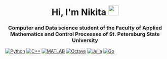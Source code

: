 <h1 align="center">Hi, I'm Nikita</a> 
<img src="https://github.com/blackcater/blackcater/raw/main/images/Hi.gif" height="32"/></h1>
<h3 align="center">Computer and Data science student of the Faculty of Applied Mathematics and Control Processes of St. Petersburg State University</h3>

[![Python](https://img.shields.io/badge/Python-3776AB?style=flat&logo=python&logoColor=white)](https://www.python.org/)
[![C++](https://img.shields.io/badge/C++-00599C?style=flat&logo=c%2B%2B&logoColor=white)](https://isocpp.org/)
[![MATLAB](https://img.shields.io/badge/MATLAB-E44D26?style=flat&logo=mathworks&logoColor=white)](https://www.mathworks.com/products/matlab.html)
[![Octave](https://img.shields.io/badge/Octave-0791D4?style=flat&logo=octave&logoColor=white)](https://www.gnu.org/software/octave/)
[![Julia](https://img.shields.io/badge/Julia-9558B2?style=flat&logo=julia&logoColor=white)](https://julialang.org/)
[![Go](https://img.shields.io/badge/Go-00ADD8?style=flat&logo=go&logoColor=white)](https://golang.org/)
<!--
**nikitanasibullin/nikitanasibullin** is a ✨ _special_ ✨ repository because its `README.md` (this file) appears on your GitHub profile.

Here are some ideas to get you started:

- 🔭 I’m currently working on ...
- 🌱 I’m currently learning ...
- 👯 I’m looking to collaborate on ...
- 🤔 I’m looking for help with ...
- 💬 Ask me about ...
- 📫 How to reach me: ...
- 😄 Pronouns: ...
- ⚡ Fun fact: ...
-->

